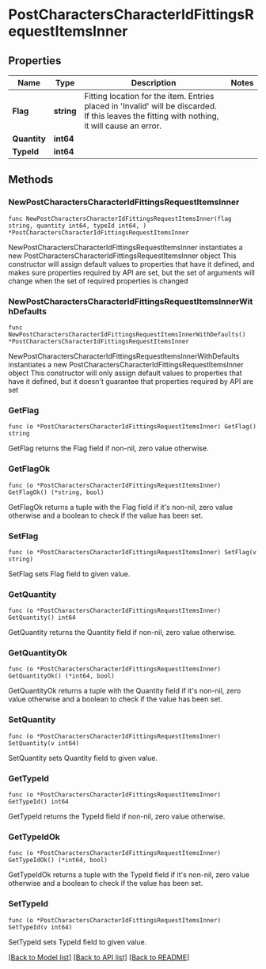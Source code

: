 # PostCharactersCharacterIdFittingsRequestItemsInner

## Properties

Name | Type | Description | Notes
------------ | ------------- | ------------- | -------------
**Flag** | **string** | Fitting location for the item. Entries placed in &#39;Invalid&#39; will be discarded. If this leaves the fitting with nothing, it will cause an error. | 
**Quantity** | **int64** |  | 
**TypeId** | **int64** |  | 

## Methods

### NewPostCharactersCharacterIdFittingsRequestItemsInner

`func NewPostCharactersCharacterIdFittingsRequestItemsInner(flag string, quantity int64, typeId int64, ) *PostCharactersCharacterIdFittingsRequestItemsInner`

NewPostCharactersCharacterIdFittingsRequestItemsInner instantiates a new PostCharactersCharacterIdFittingsRequestItemsInner object
This constructor will assign default values to properties that have it defined,
and makes sure properties required by API are set, but the set of arguments
will change when the set of required properties is changed

### NewPostCharactersCharacterIdFittingsRequestItemsInnerWithDefaults

`func NewPostCharactersCharacterIdFittingsRequestItemsInnerWithDefaults() *PostCharactersCharacterIdFittingsRequestItemsInner`

NewPostCharactersCharacterIdFittingsRequestItemsInnerWithDefaults instantiates a new PostCharactersCharacterIdFittingsRequestItemsInner object
This constructor will only assign default values to properties that have it defined,
but it doesn't guarantee that properties required by API are set

### GetFlag

`func (o *PostCharactersCharacterIdFittingsRequestItemsInner) GetFlag() string`

GetFlag returns the Flag field if non-nil, zero value otherwise.

### GetFlagOk

`func (o *PostCharactersCharacterIdFittingsRequestItemsInner) GetFlagOk() (*string, bool)`

GetFlagOk returns a tuple with the Flag field if it's non-nil, zero value otherwise
and a boolean to check if the value has been set.

### SetFlag

`func (o *PostCharactersCharacterIdFittingsRequestItemsInner) SetFlag(v string)`

SetFlag sets Flag field to given value.


### GetQuantity

`func (o *PostCharactersCharacterIdFittingsRequestItemsInner) GetQuantity() int64`

GetQuantity returns the Quantity field if non-nil, zero value otherwise.

### GetQuantityOk

`func (o *PostCharactersCharacterIdFittingsRequestItemsInner) GetQuantityOk() (*int64, bool)`

GetQuantityOk returns a tuple with the Quantity field if it's non-nil, zero value otherwise
and a boolean to check if the value has been set.

### SetQuantity

`func (o *PostCharactersCharacterIdFittingsRequestItemsInner) SetQuantity(v int64)`

SetQuantity sets Quantity field to given value.


### GetTypeId

`func (o *PostCharactersCharacterIdFittingsRequestItemsInner) GetTypeId() int64`

GetTypeId returns the TypeId field if non-nil, zero value otherwise.

### GetTypeIdOk

`func (o *PostCharactersCharacterIdFittingsRequestItemsInner) GetTypeIdOk() (*int64, bool)`

GetTypeIdOk returns a tuple with the TypeId field if it's non-nil, zero value otherwise
and a boolean to check if the value has been set.

### SetTypeId

`func (o *PostCharactersCharacterIdFittingsRequestItemsInner) SetTypeId(v int64)`

SetTypeId sets TypeId field to given value.



[[Back to Model list]](../README.md#documentation-for-models) [[Back to API list]](../README.md#documentation-for-api-endpoints) [[Back to README]](../README.md)


